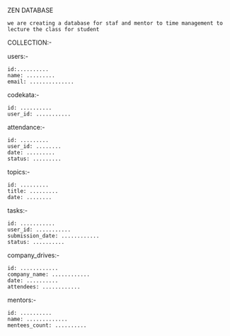 ZEN DATABASE

    we are creating a database for staf and mentor to time management to lecture the class for student

COLLECTION:-

users:-

    id:..........
    name: .........
    email: ..............

codekata:-

    id: ..........
    user_id: ...........

attendance:-

    id: .........
    user_id: ........
    date: .........
    status: .........

topics:-

    id: .........
    title: .........
    date: ........

tasks:-

    id: ...........
    user_id: ...........
    submission_date: ............
    status: ..........

company_drives:-

    id: ............
    company_name: ............
    date: ..........
    attendees: ............

mentors:-

    id: ..........
    name: .............
    mentees_count: ..........
